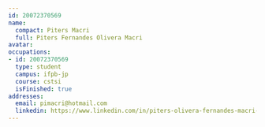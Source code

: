 ```yaml
---
id: 20072370569
name:
  compact: Piters Macri
  full: Piters Fernandes Olivera Macri
avatar:
occupations:
- id: 20072370569
  type: student
  campus: ifpb-jp
  course: cstsi
  isFinished: true
addresses:
  email: pimacri@hotmail.com
  linkedin: https://www.linkedin.com/in/piters-olivera-fernandes-macri-34843017/
---
```

